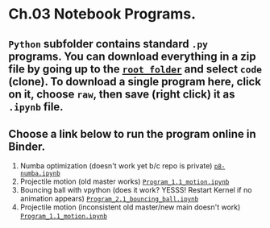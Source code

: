 # Ch.03 Notebook Programs. 
## `Python` subfolder contains standard `.py` programs. You can download everything in a zip file by going up to the [`root folder`](https://github.com/com-py/intro) and select `code` (clone). To download a single program here, click on it, choose `raw`, then save (right click) it as  `.ipynb` file.
## Choose a link below to run the program online in Binder.  

1. Numba optimization (doesn't work yet b/c repo is private) [`p8-numba.ipynb`](https://mybinder.org/v2/gh/com-py/intro/main?urlpath=tree/ch03/p8-numba.ipynb)
1. Projectile motion (old master works) [`Program_1.1_motion.ipynb`](https://mybinder.org/v2/gh/com-py/compy/master?urlpath=tree/ch01/Program_1.1_motion.ipynb)
1. Bouncing ball with vpython (does it work? YESSS! Restart Kernel if no animation appears) [`Program_2.1_bouncing_ball.ipynb`](https://mybinder.org/v2/gh/com-py/compy/master?urlpath=tree/ch02/Program_2.1_bouncing_ball.ipynb)
1. Projectile motion (inconsistent old master/new main doesn't work) [`Program_1.1_motion.ipynb`](https://mybinder.org/v2/gh/com-py/compy/main?urlpath=tree/ch01/Program_1.1_motion.ipynb)
